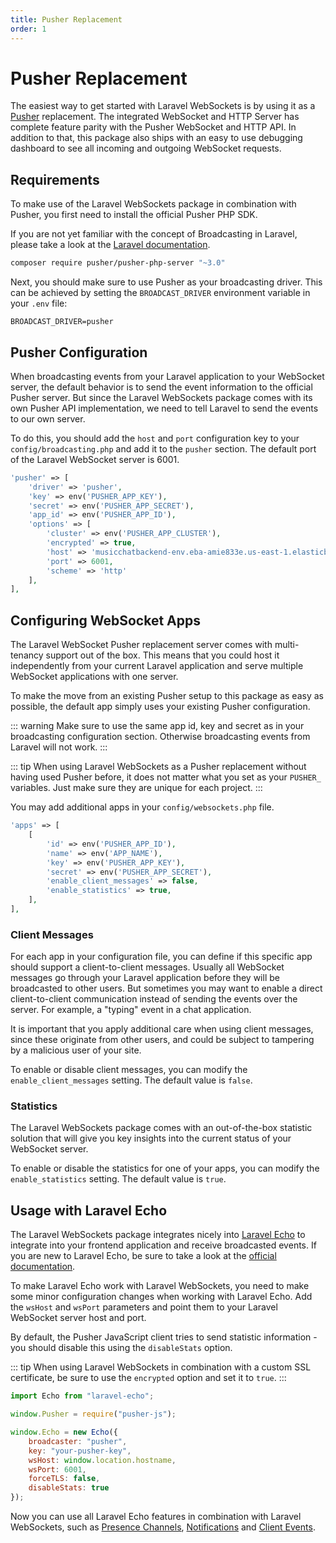 ```yaml
---
title: Pusher Replacement
order: 1
---
```


# Pusher Replacement

The easiest way to get started with Laravel WebSockets is by using it as a [Pusher](https://pusher.com) replacement. The integrated WebSocket and HTTP Server has complete feature parity with the Pusher WebSocket and HTTP API. In addition to that, this package also ships with an easy to use debugging dashboard to see all incoming and outgoing WebSocket requests.

## Requirements

To make use of the Laravel WebSockets package in combination with Pusher, you first need to install the official Pusher PHP SDK.

If you are not yet familiar with the concept of Broadcasting in Laravel, please take a look at the [Laravel documentation](https://laravel.com/docs/6.0/broadcasting).

```bash
composer require pusher/pusher-php-server "~3.0"
```

Next, you should make sure to use Pusher as your broadcasting driver. This can be achieved by setting the `BROADCAST_DRIVER` environment variable in your `.env` file:

```
BROADCAST_DRIVER=pusher
```

## Pusher Configuration

When broadcasting events from your Laravel application to your WebSocket server, the default behavior is to send the event information to the official Pusher server. But since the Laravel WebSockets package comes with its own Pusher API implementation, we need to tell Laravel to send the events to our own server.

To do this, you should add the `host` and `port` configuration key to your `config/broadcasting.php` and add it to the `pusher` section. The default port of the Laravel WebSocket server is 6001.

```php
'pusher' => [
    'driver' => 'pusher',
    'key' => env('PUSHER_APP_KEY'),
    'secret' => env('PUSHER_APP_SECRET'),
    'app_id' => env('PUSHER_APP_ID'),
    'options' => [
        'cluster' => env('PUSHER_APP_CLUSTER'),
        'encrypted' => true,
        'host' => 'musicchatbackend-env.eba-amie833e.us-east-1.elasticbeanstalk.com',
        'port' => 6001,
        'scheme' => 'http'
    ],
],
```

## Configuring WebSocket Apps

The Laravel WebSocket Pusher replacement server comes with multi-tenancy support out of the box. This means that you could host it independently from your current Laravel application and serve multiple WebSocket applications with one server.

To make the move from an existing Pusher setup to this package as easy as possible, the default app simply uses your existing Pusher configuration.

::: warning
Make sure to use the same app id, key and secret as in your broadcasting configuration section. Otherwise broadcasting events from Laravel will not work.
:::

::: tip
When using Laravel WebSockets as a Pusher replacement without having used Pusher before, it does not matter what you set as your `PUSHER_` variables. Just make sure they are unique for each project.
:::

You may add additional apps in your `config/websockets.php` file.

```php
'apps' => [
    [
        'id' => env('PUSHER_APP_ID'),
        'name' => env('APP_NAME'),
        'key' => env('PUSHER_APP_KEY'),
        'secret' => env('PUSHER_APP_SECRET'),
        'enable_client_messages' => false,
        'enable_statistics' => true,
    ],
],
```

### Client Messages

For each app in your configuration file, you can define if this specific app should support a client-to-client messages. Usually all WebSocket messages go through your Laravel application before they will be broadcasted to other users. But sometimes you may want to enable a direct client-to-client communication instead of sending the events over the server. For example, a "typing" event in a chat application.

It is important that you apply additional care when using client messages, since these originate from other users, and could be subject to tampering by a malicious user of your site.

To enable or disable client messages, you can modify the `enable_client_messages` setting. The default value is `false`.

### Statistics

The Laravel WebSockets package comes with an out-of-the-box statistic solution that will give you key insights into the current status of your WebSocket server.

To enable or disable the statistics for one of your apps, you can modify the `enable_statistics` setting. The default value is `true`.

## Usage with Laravel Echo

The Laravel WebSockets package integrates nicely into [Laravel Echo](https://laravel.com/docs/6.0/broadcasting#receiving-broadcasts) to integrate into your frontend application and receive broadcasted events.
If you are new to Laravel Echo, be sure to take a look at the [official documentation](https://laravel.com/docs/6.0/broadcasting#receiving-broadcasts).

To make Laravel Echo work with Laravel WebSockets, you need to make some minor configuration changes when working with Laravel Echo. Add the `wsHost` and `wsPort` parameters and point them to your Laravel WebSocket server host and port.

By default, the Pusher JavaScript client tries to send statistic information - you should disable this using the `disableStats` option.

::: tip
When using Laravel WebSockets in combination with a custom SSL certificate, be sure to use the `encrypted` option and set it to `true`.
:::

```js
import Echo from "laravel-echo";

window.Pusher = require("pusher-js");

window.Echo = new Echo({
    broadcaster: "pusher",
    key: "your-pusher-key",
    wsHost: window.location.hostname,
    wsPort: 6001,
    forceTLS: false,
    disableStats: true
});
```

Now you can use all Laravel Echo features in combination with Laravel WebSockets, such as [Presence Channels](https://laravel.com/docs/6.0/broadcasting#presence-channels), [Notifications](https://laravel.com/docs/6.0/broadcasting#notifications) and [Client Events](https://laravel.com/docs/6.0/broadcasting#client-events).
